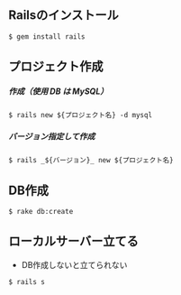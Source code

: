 ## Railsのインストール

```
$ gem install rails
```

## プロジェクト作成

##### 作成（使用 DB は MySQL）

```
$ rails new ${プロジェクト名} -d mysql
```

##### バージョン指定して作成

```
$ rails _${バージョン}_ new ${プロジェクト名}
```

## DB作成

```
$ rake db:create
```

## ローカルサーバー立てる

- DB作成しないと立てられない

```
$ rails s
```
